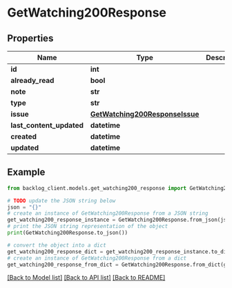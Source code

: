 # GetWatching200Response


## Properties

Name | Type | Description | Notes
------------ | ------------- | ------------- | -------------
**id** | **int** |  | [optional] 
**already_read** | **bool** |  | [optional] 
**note** | **str** |  | [optional] 
**type** | **str** |  | [optional] 
**issue** | [**GetWatching200ResponseIssue**](GetWatching200ResponseIssue.md) |  | [optional] 
**last_content_updated** | **datetime** |  | [optional] 
**created** | **datetime** |  | [optional] 
**updated** | **datetime** |  | [optional] 

## Example

```python
from backlog_client.models.get_watching200_response import GetWatching200Response

# TODO update the JSON string below
json = "{}"
# create an instance of GetWatching200Response from a JSON string
get_watching200_response_instance = GetWatching200Response.from_json(json)
# print the JSON string representation of the object
print(GetWatching200Response.to_json())

# convert the object into a dict
get_watching200_response_dict = get_watching200_response_instance.to_dict()
# create an instance of GetWatching200Response from a dict
get_watching200_response_from_dict = GetWatching200Response.from_dict(get_watching200_response_dict)
```
[[Back to Model list]](../README.md#documentation-for-models) [[Back to API list]](../README.md#documentation-for-api-endpoints) [[Back to README]](../README.md)


